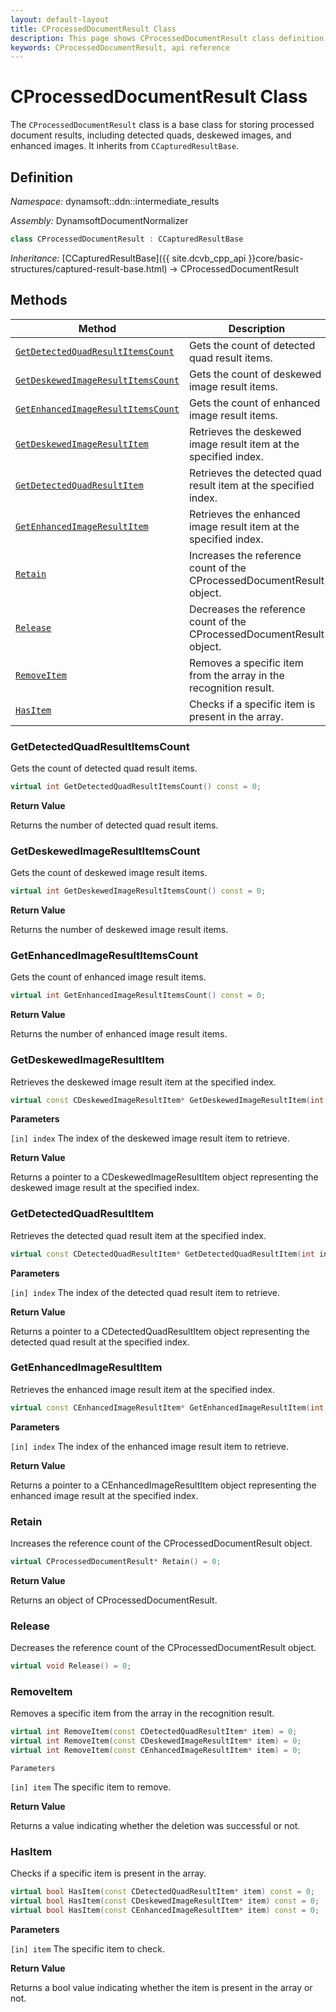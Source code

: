 ```yaml
---
layout: default-layout
title: CProcessedDocumentResult Class
description: This page shows CProcessedDocumentResult class definition of Dynamsoft Document Normalizer SDK C++ Edition.
keywords: CProcessedDocumentResult, api reference
---
```


# CProcessedDocumentResult Class

The `CProcessedDocumentResult` class is a base class for storing processed document results, including detected quads, deskewed images, and enhanced images. It inherits from `CCapturedResultBase`.

## Definition

*Namespace:* dynamsoft::ddn::intermediate_results

*Assembly:* DynamsoftDocumentNormalizer

```cpp
class CProcessedDocumentResult : CCapturedResultBase
```

*Inheritance:* [CCapturedResultBase]({{ site.dcvb_cpp_api }}core/basic-structures/captured-result-base.html) -> CProcessedDocumentResult

## Methods

| Method | Description |
|--------|-------------|
| [`GetDetectedQuadResultItemsCount`](#getdetectedquadresultitemscount)   |	Gets the count of detected quad result items.                        |
| [`GetDeskewedImageResultItemsCount`](#getdeskewedimageresultitemscount) |	Gets the count of deskewed image result items.                       |
| [`GetEnhancedImageResultItemsCount`](#getenhancedimageresultitemscount) |	Gets the count of enhanced image result items.                       |
| [`GetDeskewedImageResultItem`](#getdeskewedimageresultitem)	          | Retrieves the deskewed image result item at the specified index.     |
| [`GetDetectedQuadResultItem`](#getdetectedquadresultitem)	              | Retrieves the detected quad result item at the specified index.      |
| [`GetEnhancedImageResultItem`](#getenhancedimageresultitem)	          | Retrieves the enhanced image result item at the specified index.     |
| [`Retain`](#retain)	                                                  | Increases the reference count of the CProcessedDocumentResult object.|
| [`Release`](#release)	                                                  | Decreases the reference count of the CProcessedDocumentResult object.|
| [`RemoveItem`](#removeitem)	                                          | Removes a specific item from the array in the recognition result.    |
| [`HasItem`](#hasitem)	                                                  | Checks if a specific item is present in the array.                   |

### GetDetectedQuadResultItemsCount

Gets the count of detected quad result items.

```cpp
virtual int GetDetectedQuadResultItemsCount() const = 0;
```

**Return Value**

Returns the number of detected quad result items.

### GetDeskewedImageResultItemsCount

Gets the count of deskewed image result items.

```cpp
virtual int GetDeskewedImageResultItemsCount() const = 0;
```

**Return Value**

Returns the number of deskewed image result items.

### GetEnhancedImageResultItemsCount

Gets the count of enhanced image result items.

```cpp
virtual int GetEnhancedImageResultItemsCount() const = 0;
```

**Return Value**

Returns the number of enhanced image result items.

### GetDeskewedImageResultItem

Retrieves the deskewed image result item at the specified index.

```cpp
virtual const CDeskewedImageResultItem* GetDeskewedImageResultItem(int index) const = 0;
```

**Parameters**

`[in] index` The index of the deskewed image result item to retrieve.

**Return Value**

Returns a pointer to a CDeskewedImageResultItem object representing the deskewed image result at the specified index.

### GetDetectedQuadResultItem

Retrieves the detected quad result item at the specified index.

```cpp
virtual const CDetectedQuadResultItem* GetDetectedQuadResultItem(int index) const = 0;
```

**Parameters**

`[in] index` The index of the detected quad result item to retrieve.

**Return Value**

Returns a pointer to a CDetectedQuadResultItem object representing the detected quad result at the specified index.

### GetEnhancedImageResultItem

Retrieves the enhanced image result item at the specified index.

```cpp
virtual const CEnhancedImageResultItem* GetEnhancedImageResultItem(int index) const = 0;
```

**Parameters**

`[in] index` The index of the enhanced image result item to retrieve.

**Return Value**

Returns a pointer to a CEnhancedImageResultItem object representing the enhanced image result at the specified index.

### Retain

Increases the reference count of the CProcessedDocumentResult object.

```cpp
virtual CProcessedDocumentResult* Retain() = 0;
```

**Return Value**

Returns an object of CProcessedDocumentResult.

### Release

Decreases the reference count of the CProcessedDocumentResult object.

```cpp
virtual void Release() = 0;
```

### RemoveItem

Removes a specific item from the array in the recognition result.

```cpp
virtual int RemoveItem(const CDetectedQuadResultItem* item) = 0;
virtual int RemoveItem(const CDeskewedImageResultItem* item) = 0;
virtual int RemoveItem(const CEnhancedImageResultItem* item) = 0;
```

`Parameters`

`[in] item` The specific item to remove.

**Return Value**

Returns a value indicating whether the deletion was successful or not.

### HasItem

Checks if a specific item is present in the array.

```cpp
virtual bool HasItem(const CDetectedQuadResultItem* item) const = 0;
virtual bool HasItem(const CDeskewedImageResultItem* item) const = 0;
virtual bool HasItem(const CEnhancedImageResultItem* item) const = 0;
```

**Parameters**

`[in] item` The specific item to check.

**Return Value**

Returns a bool value indicating whether the item is present in the array or not.